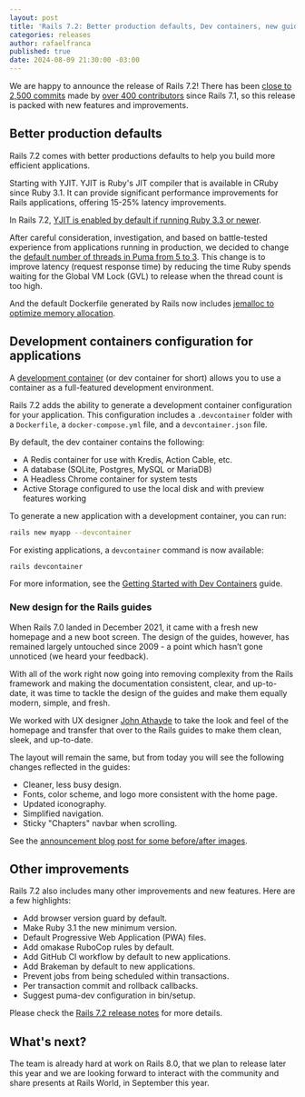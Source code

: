 ```yaml
---
layout: post
title: 'Rails 7.2: Better production defaults, Dev containers, new guides design, and more!'
categories: releases
author: rafaelfranca
published: true
date: 2024-08-09 21:30:00 -03:00
---
```


We are happy to announce the release of Rails 7.2!
There has been [close to 2,500 commits](https://github.com/rails/rails/compare/v7.1.0...7-2-stable) made by [over 400 contributors](https://contributors.rubyonrails.org/releases/7-2-0/contributors) since Rails 7.1, so this release is packed with new features and improvements.

## Better production defaults

Rails 7.2 comes with better productions defaults to help you build more efficient applications.

Starting with YJIT. YJIT is Ruby's JIT compiler that is available in CRuby since Ruby 3.1. It can provide significant performance improvements for Rails applications, offering 15-25% latency improvements.

In Rails 7.2, [YJIT is enabled by default if running Ruby 3.3 or newer](https://edgeguides.rubyonrails.org/7_2_release_notes.html#enable-yjit-by-default-if-running-ruby-3-3).

After careful consideration, investigation, and based on battle-tested experience from applications running in
production, we decided to change the [default number of threads in Puma from 5 to 3](https://edgeguides.rubyonrails.org/7_2_release_notes.html#set-a-new-default-for-the-puma-thread-count).
This change is to improve latency (request response time) by reducing the time Ruby spends waiting for the Global VM Lock (GVL) to release when the thread count is too high.

And the default Dockerfile generated by Rails now includes [jemalloc to optimize memory allocation](https://edgeguides.rubyonrails.org/7_2_release_notes.html#setup-jemalloc-in-default-dockerfile-to-optimize-memory-allocation).

## Development containers configuration for applications

A [development container](https://containers.dev/) (or dev container for short) allows you to use a container
as a full-featured development environment.

Rails 7.2 adds the ability to generate a development container configuration for your application. This configuration
includes a `.devcontainer` folder with a `Dockerfile`, a `docker-compose.yml` file, and a `devcontainer.json` file.

By default, the dev container contains the following:

* A Redis container for use with Kredis, Action Cable, etc.
* A database (SQLite, Postgres, MySQL or MariaDB)
* A Headless Chrome container for system tests
* Active Storage configured to use the local disk and with preview features working

To generate a new application with a development container, you can run:

```bash
rails new myapp --devcontainer
```

For existing applications, a `devcontainer` command is now available:

```bash
rails devcontainer
```

For more information, see the [Getting Started with Dev Containers](https://guides.rubyonrails.org/getting_started_with_devcontainer.html) guide.

### New design for the Rails guides

When Rails 7.0 landed in December 2021, it came with a fresh new homepage and a new boot screen. The design of the
guides, however, has remained largely untouched since 2009 - a point which hasn’t gone unnoticed (we heard your feedback).

With all of the work right now going into removing complexity from the Rails framework and making the documentation
consistent, clear, and up-to-date, it was time to tackle the design of the guides and make them equally modern, simple,
and fresh.

We worked with UX designer [John Athayde](https://meticulous.com/) to take the look and feel of the homepage and
transfer that over to the Rails guides to make them clean, sleek, and up-to-date.

The layout will remain the same, but from today you will see the following changes reflected in the guides:

* Cleaner, less busy design.
* Fonts, color scheme, and logo more consistent with the home page.
* Updated iconography.
* Simplified navigation.
* Sticky "Chapters" navbar when scrolling.

See the [announcement blog post for some before/after images](https://rubyonrails.org/2024/3/20/rails-guides-get-a-facelift).

## Other improvements

Rails 7.2 also includes many other improvements and new features. Here are a few highlights:

* Add browser version guard by default.
* Make Ruby 3.1 the new minimum version.
* Default Progressive Web Application (PWA) files.
* Add omakase RuboCop rules by default.
* Add GitHub CI workflow by default to new applications.
* Add Brakeman by default to new applications.
* Prevent jobs from being scheduled within transactions.
* Per transaction commit and rollback callbacks.
* Suggest puma-dev configuration in bin/setup.

Please check the [Rails 7.2 release notes](https://guides.rubyonrails.org/7_2_release_notes.html) for more details.

## What's next?

The team is already hard at work on Rails 8.0, that we plan to release later this year and we are looking forward to
interact with the community and share presents at Rails World, in September this year.
